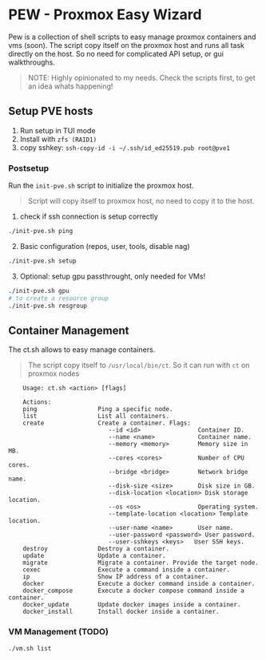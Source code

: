 # PEW - Proxmox Easy Wizard

Pew is a collection of shell scripts to easy manage proxmox containers and vms (soon).
The script copy itself on the proxmox host and runs all task directly on the host.
So no need for complicated API setup, or gui walkthroughs.

> NOTE: Highly opinionated to my needs. Check the scripts first, to get an idea whats happening!

## Setup PVE hosts

1. Run setup in TUI mode
2. Install with `zfs (RAID1)`
3. copy sshkey: `ssh-copy-id -i ~/.ssh/id_ed25519.pub root@pve1`

### Postsetup

Run the `init-pve.sh` script to initialize the proxmox host.

> Script will copy itself to proxmox host, no need to copy it to the host.

1. check if ssh connection is setup correctly

```bash
./init-pve.sh ping
```

2. Basic configuration (repos, user, tools, disable nag)

```bash
./init-pve.sh setup
```

3. Optional: setup gpu passthrought, only needed for VMs!

```bash
./init-pve.sh gpu
# to create a resource group
./init-pve.sh resgroup
```

## Container Management

The ct.sh allows to easy manage containers.

> The script copy itself to `/usr/local/bin/ct`. So it can run with `ct` on proxmox nodes

```
	Usage: ct.sh <action> [flags]

	Actions:
	ping                 Ping a specific node.
	list                 List all containers.
	create               Create a container. Flags:
	                        --id <id>                Container ID.
	                        --name <name>            Container name.
	                        --memory <memory>        Memory size in MB.
	                        --cores <cores>          Number of CPU cores.
	                        --bridge <bridge>        Network bridge name.
	                        --disk-size <size>       Disk size in GB.
	                        --disk-location <location> Disk storage location.
	                        --os <os>                Operating system.
	                        --template-location <location> Template location.
	                        --user-name <name>       User name.
	                        --user-password <password> User password.
	                        --user-sshkeys <keys>   User SSH keys.
	destroy              Destroy a container.
	update               Update a container.
	migrate              Migrate a container. Provide the target node.
	cexec                Execute a command inside a container.
	ip                   Show IP address of a container.
	docker               Execute a docker command inside a container.
	docker_compose       Execute a docker compose command inside a container.
	docker_update        Update docker images inside a container.
	docker_install       Install docker inside a container.
```

### VM Management (TODO)

```bash
./vm.sh list
````
